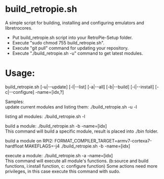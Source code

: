 build_retropie.sh
=================
A simple script for building, installing and configuring emulators and libretrocores.

- Put build_retropie.sh script into your RetroPie-Setup folder. 
- Execute "sudo chmod 755 build_retropie.sh".
- Execute "git pull" command for updating your repository.
- Execute "./build_retropie.sh -u" command to get latest modules.

Usage:
======
build_retropie.sh [-u|--update] [-l|--list] [-a|--all] [-b|--build] [-i|--install] [-c|--configure] -name=[idx,?]

Samples:<br>
update current modules and listing them: ./build_retropie.sh -u -l<br>

listing all modules: ./build_retropie.sh -l

build a module: ./build_retropie.sh -b -name=[idx]<br>
This command will build a specific module, result is placed into ./bin folder.

build a module on RPI2: FORMAT_COMPILER_TARGET=armv7-cortexa7-hardfloat MAKEFLAGS=-j4 ./build_retropie.sh -b -name=[idx]<br>

execute a module: ./build_retropie.sh -a -name=[idx]<br>
This command will execute all module's functions. (b:source and build functions, i:install function, c: configure function)
Some actions need more privileges, in this case execute this command with sudo.

